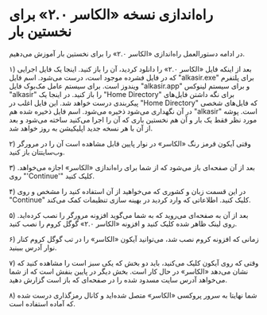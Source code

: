 # راه‌اندازی نسخه «الكاسر ۲.۰» برای نخستین بار #

در ادامه دستورالعمل‌ راه‌اندازی «الكاسر ۲.۰» را برای نخستین بار آموزش می‌دهیم.

۱) بعد از اینکه فایل «الكاسر ۲.۰» را دانلود کردید، آن را باز کنید. اینجا یک فایل اجرایی که در فایل فشرده موجود است، درست می‌شود. اسم فایل "alkasir.exe" برای پلتفرم ویندوز است. برای سیستم عامل مک‌بوک فایل "alkasir.app"  و برای سیستم لینوکس "alkasir" را باز کنید. در اینجا یک "Home Directory" برای نگه داشتن فایل‌های پیکربندی درست خواهد شد. این فایل اغلب در "Home Directory" که فایل‌های شخصی در آن نگهداری می‌شود ذخیره می‌شود. اسم فایل ذخیره شده هم "alkasir" است. پوشه مورد نظر فقط یک بار و آن هم نخستین باری که آن را اجرا می‌کنید ساخته می‌شود و بعد از آن با هر نسخه جدید اپلیکیشن به روز خواهد شد.


۲) وقتی آیکون قرمز رنگ «الكاسر» در نوار پایین قابل مشاهده است آن را در مرورگر وب‌سایتتان باز کنید.

۳) بعد از آن صفحه‌ای باز می‌شود که از شما برای راه‌اندازی «الكاسر» اجازه می‌خواهد. روی "'Continue'" کلیک کنید.

۴) در این قسمت زبان و کشوری که می‌خواهید از آن استفاده کنید را مشخص و روی "Continue" کلیک کنید. اطلاعاتی که وارد کردید در بهینه سازی تنظیمات کمک می‌کند.

۵) بعد از آن به صفحه‌ای می‌روید که به شما می‌گوید افزونه مرورگر را نصب کرده‌اید. روی لینک ظاهر شده کلیک کنید و افزونه «الكاسر ۲.۰» گوگل کروم را نصب کنید.

۶) زمانی که افزونه کروم نصب شد، می‌توانید آیکون «الكاسر» را در تب گوگل کروم کنار نوار آدرس ببینید.

۷) وقتی که روی آیکون کلیک می‌کنید، باید دو بخش که یکی سبز است را مشاهده کنید که نشان می‌دهد «الكاسر» در حال کار است. بخش دیگر در پایین بنفش است که از شما می‌خواهد آدرس سایت مسدود شده را در صفحه‌ای که باز است گزارش دهید.

۸) شما نهایتا به سرور پروکسی «الكاسر» متصل شده‌اید و کانال رمزگذاری درست شده که آماده استفاده است.
